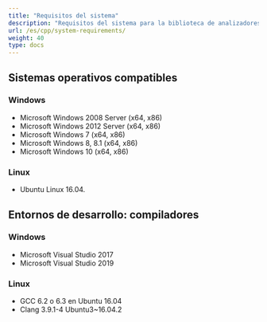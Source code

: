 ```yaml
---
title: "Requisitos del sistema"
description: "Requisitos del sistema para la biblioteca de analizadores de correo electrónico de C++ en los sistemas operativos Windows y Linux."
url: /es/cpp/system-requirements/
weight: 40
type: docs
---
```


## **Sistemas operativos compatibles**
### **Windows**
- Microsoft Windows 2008 Server (x64, x86)
- Microsoft Windows 2012 Server (x64, x86)
- Microsoft Windows 7 (x64, x86)
- Microsoft Windows 8, 8.1 (x64, x86)
- Microsoft Windows 10 (x64, x86)
### **Linux**
- Ubuntu Linux 16.04.
## **Entornos de desarrollo: compiladores**
### **Windows**
- Microsoft Visual Studio 2017
- Microsoft Visual Studio 2019
### **Linux**
- GCC 6.2 o 6.3 en Ubuntu 16.04
- Clang 3.9.1-4 Ubuntu3~16.04.2

